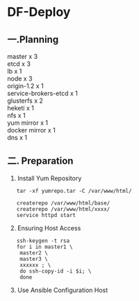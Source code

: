 # DF-Deploy
## 一.Planning
master x 3   
etcd x 3    
lb x 1    
node x 3  
origin-1.2 x 1    
service-brokers-etcd x 1    
glusterfs x 2    
heketi x 1    
nfs x 1    
yum mirror x 1    
docker mirror x 1    
dns x 1     


## 二. Preparation
    
1. Install Yum Repository  
```
   tar -xf yumrepo.tar -C /var/www/html/
   
   createrepo /var/www/html/base/
   createrepo /var/www/html/xxxx/
   service httpd start
```     
2. Ensuring Host Access
```
   ssh-keygen -t rsa  
   for i in master1 \
    master2 \
    master3 \
    xxxxxx ; \
    do ssh-copy-id -i $i; \
    done
```     
3. Use Ansible Configuration Host
